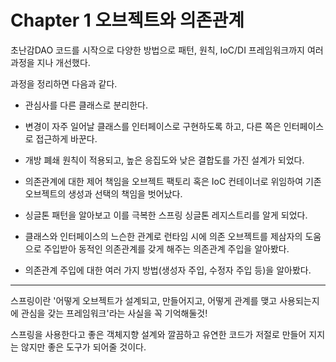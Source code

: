# Chapter 1 오브젝트와 의존관계

초난감DAO 코드를 시작으로 다양한 방법으로 패턴, 원칙, IoC/DI 프레임워크까지 여러 과정을 지나 개선했다.

과정을 정리하면 다음과 같다.

- 관심사를 다른 클래스로 분리한다.

- 변경이 자주 일어날 클래스를 인터페이스로 구현하도록 하고, 다른 쪽은 인터페이스로 접근하게 바꾼다.

- 개방 폐쇄 원칙이 적용되고, 높은 응집도와 낮은 결합도를 가진 설계가 되었다.

- 의존관계에 대한 제어 책임을 오브젝트 팩토리 혹은 IoC 컨테이너로 위임하여 기존 오브젝트의 생성과 선택의 책임을 벗어났다.

- 싱글톤 패턴을 알아보고 이를 극복한 스프링 싱글톤 레지스트리를 알게 되었다.

- 클래스와 인터페이스의 느슨한 관계로 런타임 시에 의존 오브젝트를 제삼자의 도움으로 주입받아 동적인 의존관계를 갖게 해주는 의존관계 주입을 알아봤다.

- 의존관계 주입에 대한 여러 가지 방법(생성자 주입, 수정자 주입 등)을 알아봤다.

---

스프링이란 '어떻게 오브젝트가 설계되고, 만들어지고, 어떻게 관계를 맺고 사용되는지에 관심을 갖는 프레임워크'라는 사실을 꼭 기억해둘것!<br />

스프링을 사용한다고 좋은 객체지향 설계와 깔끔하고 유연한 코드가 저절로 만들어 지지는 않지만 좋은 도구가 되어줄 것이다.
